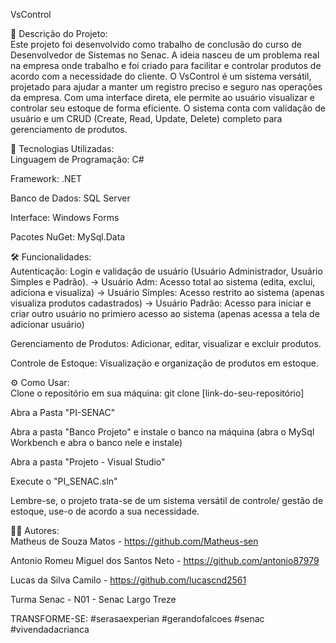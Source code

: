 VsControl

📝 Descrição do Projeto:                                                                                                                                                                   
Este projeto foi desenvolvido como trabalho de conclusão do curso de Desenvolvedor de Sistemas no Senac. A ideia nasceu de um problema real na empresa onde trabalho e foi criado para facilitar e controlar produtos de acordo com a necessidade do cliente.
O VsControl é um sistema versátil, projetado para ajudar a manter um registro preciso e seguro nas operações da empresa. Com uma interface direta, ele permite ao usuário visualizar e controlar seu estoque de forma eficiente. O sistema conta com validação de usuário e um CRUD (Create, Read, Update, Delete) completo para gerenciamento de produtos.

🚀 Tecnologias Utilizadas:                                                                                                                                                                 
Linguagem de Programação: C#

Framework: .NET

Banco de Dados: SQL Server

Interface: Windows Forms

Pacotes NuGet: MySql.Data

🛠️ Funcionalidades:                                                                                                                                                                        
Autenticação: Login e validação de usuário (Usuário Administrador, Usuário Simples e Padrão).
-> Usuário Adm: Acesso total ao sistema (edita, exclui, adiciona e visualiza)
-> Usuário Simples: Acesso restrito ao sistema (apenas visualiza produtos cadastrados)
-> Usuário Padrão: Acesso para iniciar e criar outro usuário no primiero acesso ao sistema (apenas acessa a tela de adicionar usuário)

Gerenciamento de Produtos: Adicionar, editar, visualizar e excluir produtos.

Controle de Estoque: Visualização e organização de produtos em estoque.

⚙️ Como Usar:                                                                                                                                                                              
Clone o repositório em sua máquina: git clone [link-do-seu-repositório]

Abra a Pasta "PI-SENAC"

Abra a pasta "Banco Projeto" e instale o banco na máquina (abra o MySql Workbench e abra o banco nele e instale)

Abra a pasta "Projeto - Visual Studio"

Execute o "PI_SENAC.sln"

Lembre-se, o projeto trata-se de um sistema versátil de controle/ gestão de estoque, use-o de acordo a sua necessidade.

🧑‍💻 Autores:                                                                                                                                                                             
Matheus de Souza Matos - https://github.com/Matheus-sen

Antonio Romeu Miguel dos Santos Neto - https://github.com/antonio87979

Lucas da Silva Camilo - https://github.com/lucascnd2561

Turma Senac - N01 - Senac Largo Treze

TRANSFORME-SE: #serasaexperian #gerandofalcoes #senac #vivendadacrianca




